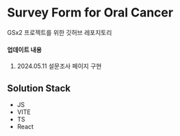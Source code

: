 # Survey Form for Oral Cancer

GSx2 프로젝트를 위한 깃허브 레포지토리

#### 업데이트 내용

1. 2024.05.11 설문조사 페이지 구현

## Solution Stack

- JS
- VITE
- TS
- React

